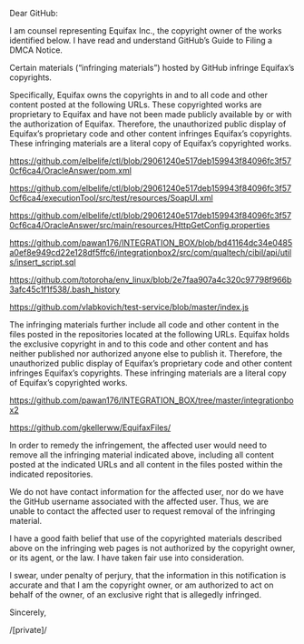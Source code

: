 Dear GitHub:

 

I am counsel representing Equifax Inc., the copyright owner of the works identified below. I have read and understand GitHub’s Guide to Filing a DMCA Notice.

 

Certain materials (“infringing materials”) hosted by GitHub infringe Equifax’s copyrights.

 

Specifically, Equifax owns the copyrights in and to all code and other content posted at the following URLs. These copyrighted works are proprietary to Equifax and have not been made publicly available by or with the authorization of Equifax. Therefore, the unauthorized public display of Equifax’s proprietary code and other content infringes Equifax’s copyrights. These infringing materials are a literal copy of Equifax’s copyrighted works.

 

https://github.com/elbelife/ctl/blob/29061240e517deb159943f84096fc3f570cf6ca4/OracleAnswer/pom.xml

https://github.com/elbelife/ctl/blob/29061240e517deb159943f84096fc3f570cf6ca4/executionTool/src/test/resources/SoapUI.xml

https://github.com/elbelife/ctl/blob/29061240e517deb159943f84096fc3f570cf6ca4/OracleAnswer/src/main/resources/HttpGetConfig.properties

https://github.com/pawan176/INTEGRATION_BOX/blob/bd41164dc34e0485a0ef8e949cd22e128df5ffc6/integrationbox2/src/com/qualtech/cibil/api/utils/insert_script.sql

https://github.com/totoroha/env_linux/blob/2e7faa907a4c320c97798f966b3afc45c1f1f538/.bash_history

https://github.com/vlabkovich/test-service/blob/master/index.js

 

The infringing materials further include all code and other content in the files posted in the repositories located at the following URLs. Equifax holds the exclusive copyright in and to this code and other content and has neither published nor authorized anyone else to publish it. Therefore, the unauthorized public display of Equifax’s proprietary code and other content infringes Equifax’s copyrights. These infringing materials are a literal copy of Equifax’s copyrighted works.

 

https://github.com/pawan176/INTEGRATION_BOX/tree/master/integrationbox2

https://github.com/gkellerww/EquifaxFiles/

 

In order to remedy the infringement, the affected user would need to remove all the infringing material indicated above, including all content posted at the indicated URLs and all content in the files posted within the indicated repositories.

 

We do not have contact information for the affected user, nor do we have the GitHub username associated with the affected user. Thus, we are unable to contact the affected user to request removal of the infringing material.

 

I have a good faith belief that use of the copyrighted materials described above on the infringing web pages is not authorized by the copyright owner, or its agent, or the law. I have taken fair use into consideration.

 

I swear, under penalty of perjury, that the information in this notification is accurate and that I am the copyright owner, or am authorized to act on behalf of the owner, of an exclusive right that is allegedly infringed.

 

Sincerely,

/[private]/
